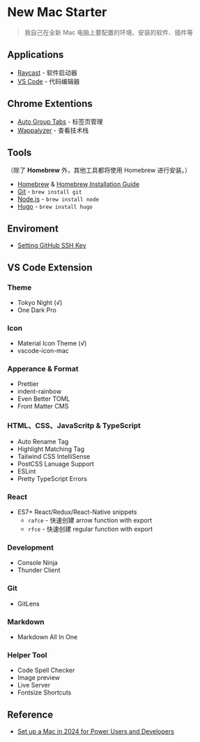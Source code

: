 # New Mac Starter

> 我自己在全新 Mac 电脑上要配置的环境、安装的软件、插件等

## Applications

- [Raycast](https://www.raycast.com/) - 软件启动器
- [VS Code](https://code.visualstudio.com/) - 代码编辑器

## Chrome Extentions
- [Auto Group Tabs](https://chrome.google.com/webstore/detail/auto-group-tabs/mnolhkkapjcaekdgopmfolekecfhgoob) - 标签页管理
- [Wappalyzer](https://chromewebstore.google.com/detail/gppongmhjkpfnbhagpmjfkannfbllamg?) - 查看技术栈

## Tools
（除了 **Homebrew** 外，其他工具都将使用 Homebrew 进行安装。）
- [Homebrew](https://brew.sh/) & [Homebrew Installation Guide](https://www.youtube.com/watch?v=IWJKRmFLn-g)
- [Git](https://git-scm.com/) -  `brew install git`
- [Node.js](https://nodejs.org/en) - `brew install node`
- [Hugo](https://gohugo.io/) - `brew install hugo`

## Enviroment
- [Setting GitHub SSH Key](https://cuttontail.blog/blog/how-to-add-ssh-key-to-github-on-mac/)

## VS Code Extension

### Theme

- Tokyo Night (√)
- One Dark Pro

### Icon

- Material Icon Theme (√)
- vscode-icon-mac

### Apperance & Format

- Prettier
- indent-rainbow
- Even Better TOML
- Front Matter CMS

### HTML、CSS、JavaScritp & TypeScript

- Auto Rename Tag
- Highlight Matching Tag
- Tailwind CSS IntelliSense
- PostCSS Lanuage Support
- ESLint
- Pretty TypeScript Errors

### React
- ES7+ React/Redux/React-Native snippets
  - `rafce` - 快速创建 arrow function with export
  - `rfce` - 快速创建 regular function with export

### Development

- Console Ninja
- Thunder Client

### Git

- GitLens

### Markdown

- Markdown All In One

### Helper Tool

- Code Spell Checker
- Image preview
- Live Server
- Fontsize Shortcuts

## Reference

- [Set up a Mac in 2024 for Power Users and Developers](https://www.youtube.com/watch?v=GK7zLYAXdDs)

